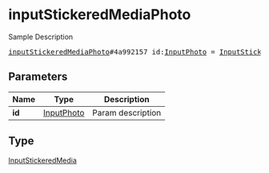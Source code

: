 # inputStickeredMediaPhoto

Sample Description

<pre>
<a href="../constructor/inputStickeredMediaPhoto.md">inputStickeredMediaPhoto</a>#4a992157 id:<a href="../type/InputPhoto.md">InputPhoto</a> = <a href="../type/InputStickeredMedia.md">InputStickeredMedia</a>;
</pre>
## Parameters

| Name | Type | Description |
|------|:----:|-------------|
| **id** | <a href="../type/InputPhoto.md">InputPhoto</a> | Param description |

## Type

<a href="../type/InputStickeredMedia.md">InputStickeredMedia</a>
